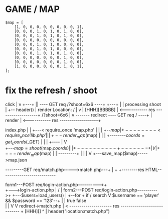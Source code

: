 


# GAME / MAP
 


    $map = [
        [1, 0, 0, 0, 0, 0, 0, 0, 0, 1],
        [0, 0, 0, 1, 0, 1, 0, 1, 0, 0],
        [0, 0, 0, 1, 0, 1, 0, 1, 0, 0],
        [0, 0, 0, 0, 0, 0, 0, 0, 0, 0],
        [0, 0, 0, 1, 0, 1, 0, 0, 0, 0],
        [0, 0, 0, 1, 0, 1, 0, 0, 0, 0],
        [0, 0, 0, 1, 0, 1, 0, 1, 0, 0],
        [0, 0, 0, 0, 0, 0, 0, 1, 0, 0],
        [0, 0, 0, 0, 0, 0, 0, 1, 0, 0],
        [1, 0, 0, 0, 0, 0, 0, 1, 0, 1],        
    ];








 # fix the refresh / shoot



 click
   |
   v
 +---+
 |<a>| ---- GET req /?shoot=6x6 ----+
 +---+                              |
                                    |
                                processing shoot
                                    |
                                    +-- header()
                                    |
                                   render
        Location: /                 |
          v                         |
        [HHH][BBBBB]                |
<----------- res -------------------+
/?shoot=6x6
|
v
------- redirect ---- GET req / ----+
                                    |
                                   render
                                    |
<----------- res -------------------+



index.php
 |
 |
 +---< require_once 'map.php'
 |                     |
 |                     +--$map
 |
 +--------<  require_once 'lib.php'
 |                            |
 |                            +--render_map($map)
 |
 |
 |
 +--------$coords=get_coords($_GET)
 |             |
 |             +----
 |                   V              
 +---$map=shoot($map,$coords)
 |     |
 |     +----------+-------+
 |                V       |
 +---render_map($map)     |
 |               ---------+
 |              |
 |              V
 +---save_map($map)----->map.json

 
---------GET req/match.php----->match.php---+
                                            |
                                            +
+--------res HTML---------------------------

form1---POST req/login-action.php---------->+ 
                                               \
                                                  +--->login-action.php
                                                           |
                                               /           |
form2---POST req/login-action.php---------->+              +---$users=load_users()
                                                           |
                                                           +--for + if / search
                                                           V
                                                $username == 'player' && $password == '123'--+
                                                           |                                  |
                                                          true                              false                                    
                                                           |                                  |
                                                           V                                  V
                                                                                      redirect->match.php
                                                                                              |
                                    < ---------------------  res ---------------------------- +
                                      [HHH][]
                                        ^
                                        |
                                        header("location:match.php")

 
